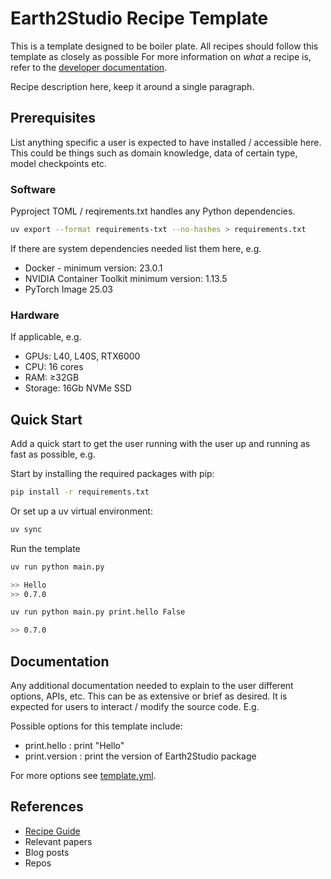 # Earth2Studio Recipe Template

This is a template designed to be boiler plate.
All recipes should follow this template as closely as possible
For more information on *what* a recipe is, refer to the [developer documentation](https://nvidia.github.io/earth2studio/userguide/developer/overview.html).

Recipe description here, keep it around a single paragraph.

## Prerequisites

List anything specific a user is expected to have installed / accessible here.
This could be things such as domain knowledge, data of certain type, model checkpoints
etc.

### Software

Pyproject TOML / reqirements.txt handles any Python dependencies.

```bash
uv export --format requirements-txt --no-hashes > requirements.txt
```

If there are system dependencies needed list them here, e.g.

- Docker - minimum version: 23.0.1
- NVIDIA Container Toolkit minimum version: 1.13.5
- PyTorch Image 25.03

### Hardware

If applicable, e.g.

- GPUs: L40, L40S, RTX6000
- CPU: 16 cores
- RAM: ≥32GB
- Storage: 16Gb NVMe SSD

## Quick Start

Add a quick start to get the user running with the user up and running as fast as
possible, e.g.

Start by installing the required packages with pip:

```bash
pip install -r requirements.txt
```

Or set up a uv virtual environment:

```bash
uv sync
```

Run the template

```bash
uv run python main.py

>> Hello
>> 0.7.0

uv run python main.py print.hello False

>> 0.7.0
```

## Documentation

Any additional documentation needed to explain to the user different options, APIs, etc.
This can be as extensive or brief as desired.
It is expected for users to interact / modify the source code.
E.g.

Possible options for this template include:

- print.hello : print "Hello"
- print.version : print the version of Earth2Studio package

For more options see [template.yml](cfg/template.yml).

## References

- [Recipe Guide](https://nvidia.github.io/earth2studio/userguide/developer/recipes.html)
- Relevant papers
- Blog posts
- Repos
